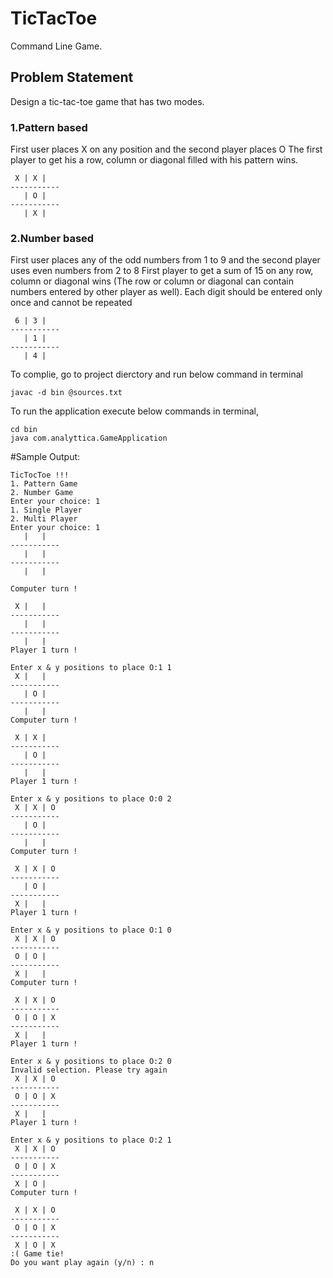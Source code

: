 # TicTacToe
Command Line Game.

## Problem Statement
Design a tic-tac-toe game that has two modes.

### 1.Pattern based
First user places X on any position and the second player places O
The first player to get his a row, column or diagonal filled with his pattern wins.

```
 X | X |   
-----------
   | O |   
-----------
   | X |   
````

### 2.Number based
First user places any of the odd numbers from 1 to 9 and the second player uses even numbers from 2 to 8
First player to get a sum of 15 on any row, column or diagonal wins (The row or column or diagonal can contain numbers entered by other player as well). Each digit should be entered only once and cannot be repeated

```
 6 | 3 |   
-----------
   | 1 |   
-----------
   | 4 |   
````

To complie, go to project dierctory and run below command in terminal
```
javac -d bin @sources.txt
```

To run the application execute below commands in terminal,
```
cd bin
java com.analyttica.GameApplication
```

#Sample Output:
```
TicTocToe !!!
1. Pattern Game
2. Number Game
Enter your choice: 1
1. Single Player
2. Multi Player
Enter your choice: 1
   |   |   
-----------
   |   |   
-----------
   |   |   

Computer turn !

 X |   |   
-----------
   |   |   
-----------
   |   |   
Player 1 turn !

Enter x & y positions to place O:1 1
 X |   |   
-----------
   | O |   
-----------
   |   |   
Computer turn !

 X | X |   
-----------
   | O |   
-----------
   |   |   
Player 1 turn !

Enter x & y positions to place O:0 2
 X | X | O 
-----------
   | O |   
-----------
   |   |   
Computer turn !

 X | X | O 
-----------
   | O |   
-----------
 X |   |   
Player 1 turn !

Enter x & y positions to place O:1 0
 X | X | O 
-----------
 O | O |   
-----------
 X |   |   
Computer turn !

 X | X | O 
-----------
 O | O | X 
-----------
 X |   |   
Player 1 turn !

Enter x & y positions to place O:2 0
Invalid selection. Please try again
 X | X | O 
-----------
 O | O | X 
-----------
 X |   |   
Player 1 turn !

Enter x & y positions to place O:2 1
 X | X | O 
-----------
 O | O | X 
-----------
 X | O |   
Computer turn !

 X | X | O 
-----------
 O | O | X 
-----------
 X | O | X 
:( Game tie!
Do you want play again (y/n) : n
```
